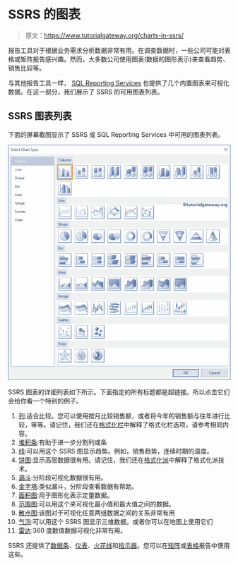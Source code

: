 # SSRS 的图表

> 原文：<https://www.tutorialgateway.org/charts-in-ssrs/>

报告工具对于根据业务需求分析数据非常有用。在调查数据时，一些公司可能对表格或矩阵报告感兴趣。然而，大多数公司使用图表(数据的图形表示)来查看趋势、销售比较等。

与其他报告工具一样， [SQL Reporting Services](https://www.tutorialgateway.org/ssrs/) 也提供了几个内置图表来可视化数据。在这一部分，我们展示了 SSRS 的可用图表列表。

## SSRS 图表列表

下面的屏幕截图显示了 SSRS 或 SQL Reporting Services 中可用的图表列表。

![Charts in SSRS 1](img/cc874f942c2b50359c874a6dc5cafff8.png)

SSRS 图表的详细列表如下所示。下面指定的所有标题都是超链接。所以点击它们会给你看一个特别的例子。

1.  [列](https://www.tutorialgateway.org/column-chart-in-ssrs/):适合比较。您可以使用按月比较销售额，或者将今年的销售额与往年进行比较，等等。请记住，我们还在[格式化栏](https://www.tutorialgateway.org/formatting-column-chart-in-ssrs/)中解释了格式化栏选项，请参考相同内容。
2.  [堆积条](https://www.tutorialgateway.org/stacked-bar-chart-in-ssrs/):有助于进一步分割列或条
3.  [线](https://www.tutorialgateway.org/line-chart-in-ssrs/):可以用这个 SSRS 图显示趋势。例如，销售趋势，连续时期的温度。
4.  [饼图](https://www.tutorialgateway.org/pie-chart-in-ssrs/):显示高层数据很有用。请记住，我们还在[格式化派](https://www.tutorialgateway.org/formatting-pie-chart-in-ssrs/)中解释了格式化派技术。
5.  [漏斗](https://www.tutorialgateway.org/funnel-chart-in-ssrs/):分阶段可视化数据很有用。
6.  [金字塔](https://www.tutorialgateway.org/pyramid-chart-in-ssrs/):类似漏斗，分阶段查看数据有帮助。
7.  [面积图](https://www.tutorialgateway.org/area-chart-in-ssrs/):用于图形化表示定量数据。
8.  [范围图](https://www.tutorialgateway.org/range-chart-in-ssrs/):可以用这个来可视化最小值和最大值之间的数据。
9.  [散点图](https://www.tutorialgateway.org/scatter-plot-in-ssrs/):该图对于可视化任意两组数据之间的关系非常有用
10.  [气泡](https://www.tutorialgateway.org/bubble-chart-in-ssrs/):可以用这个 SSRS 图显示三维数据。或者你可以在地图上使用它们
11.  [雷达](https://www.tutorialgateway.org/radar-chart-in-ssrs/):360 度数值数据可视化非常有用。

SSRS 还提供了[数据条](https://www.tutorialgateway.org/data-bars-in-ssrs/)、[仪表](https://www.tutorialgateway.org/gauges-in-ssrs/)、[火花线](https://www.tutorialgateway.org/sparkline-in-ssrs/)和[指示器](https://www.tutorialgateway.org/indicators-in-ssrs/)。您可以在[矩阵](https://www.tutorialgateway.org/ssrs-matrix-report/)或[表格](https://www.tutorialgateway.org/ssrs-table-report/)报告中使用这些。